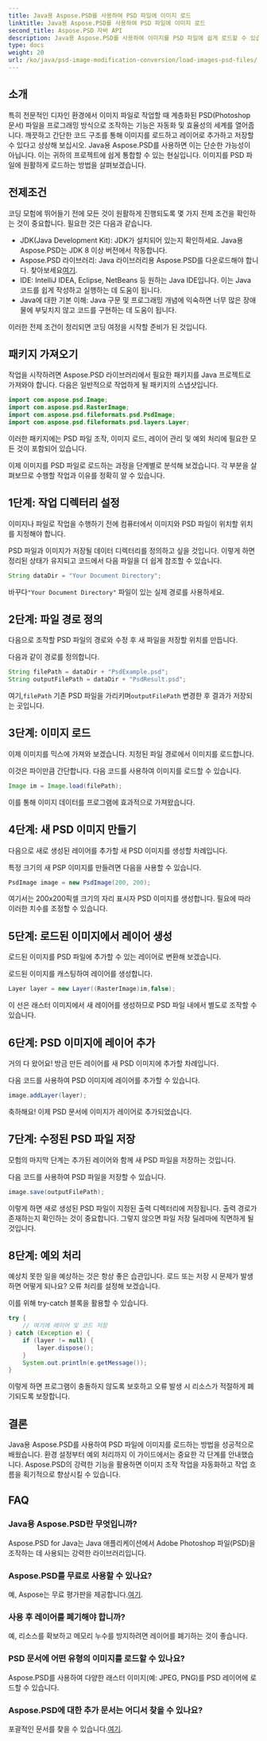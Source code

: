```yaml
---
title: Java용 Aspose.PSD를 사용하여 PSD 파일에 이미지 로드
linktitle: Java용 Aspose.PSD를 사용하여 PSD 파일에 이미지 로드
second_title: Aspose.PSD 자바 API
description: Java용 Aspose.PSD를 사용하여 이미지를 PSD 파일에 쉽게 로드할 수 있습니다. 이미지 조작 작업을 효과적으로 자동화하려면 이 단계별 가이드를 따르세요.
type: docs
weight: 20
url: /ko/java/psd-image-modification-conversion/load-images-psd-files/
---
```

## 소개

특히 전문적인 디자인 환경에서 이미지 파일로 작업할 때 계층화된 PSD(Photoshop 문서) 파일을 프로그래밍 방식으로 조작하는 기능은 자동화 및 효율성의 세계를 열어줍니다. 깨끗하고 간단한 코드 구조를 통해 이미지를 로드하고 레이어로 추가하고 저장할 수 있다고 상상해 보십시오. Java용 Aspose.PSD를 사용하면 이는 단순한 가능성이 아닙니다. 이는 귀하의 프로젝트에 쉽게 통합할 수 있는 현실입니다. 이미지를 PSD 파일에 원활하게 로드하는 방법을 살펴보겠습니다.

## 전제조건

코딩 모험에 뛰어들기 전에 모든 것이 원활하게 진행되도록 몇 가지 전제 조건을 확인하는 것이 중요합니다. 필요한 것은 다음과 같습니다.

- JDK(Java Development Kit): JDK가 설치되어 있는지 확인하세요. Java용 Aspose.PSD는 JDK 8 이상 버전에서 작동합니다.
-  Aspose.PSD 라이브러리: Java 라이브러리용 Aspose.PSD를 다운로드해야 합니다. 찾아보세요[여기](https://releases.aspose.com/psd/java/).
- IDE: IntelliJ IDEA, Eclipse, NetBeans 등 원하는 Java IDE입니다. 이는 Java 코드를 쉽게 작성하고 실행하는 데 도움이 됩니다.
- Java에 대한 기본 이해: Java 구문 및 프로그래밍 개념에 익숙하면 너무 많은 장애물에 부딪치지 않고 코드를 구현하는 데 도움이 됩니다.

이러한 전제 조건이 정리되면 코딩 여정을 시작할 준비가 된 것입니다.

## 패키지 가져오기

작업을 시작하려면 Aspose.PSD 라이브러리에서 필요한 패키지를 Java 프로젝트로 가져와야 합니다. 다음은 일반적으로 작업하게 될 패키지의 스냅샷입니다.

```java
import com.aspose.psd.Image;
import com.aspose.psd.RasterImage;
import com.aspose.psd.fileformats.psd.PsdImage;
import com.aspose.psd.fileformats.psd.layers.Layer;
```

이러한 패키지에는 PSD 파일 조작, 이미지 로드, 레이어 관리 및 예외 처리에 필요한 모든 것이 포함되어 있습니다.

이제 이미지를 PSD 파일로 로드하는 과정을 단계별로 분석해 보겠습니다. 각 부분을 살펴보므로 수행할 작업과 이유를 정확히 알 수 있습니다.

## 1단계: 작업 디렉터리 설정

이미지나 파일로 작업을 수행하기 전에 컴퓨터에서 이미지와 PSD 파일이 위치할 위치를 지정해야 합니다.

PSD 파일과 이미지가 저장될 데이터 디렉터리를 정의하고 싶을 것입니다. 이렇게 하면 정리된 상태가 유지되고 코드에서 다음 파일을 더 쉽게 참조할 수 있습니다.

```java
String dataDir = "Your Document Directory";
```

 바꾸다`"Your Document Directory"` 파일이 있는 실제 경로를 사용하세요. 

## 2단계: 파일 경로 정의

다음으로 조작할 PSD 파일의 경로와 수정 후 새 파일을 저장할 위치를 만듭니다.

다음과 같이 경로를 정의합니다.

```java
String filePath = dataDir + "PsdExample.psd";
String outputFilePath = dataDir + "PsdResult.psd";
```

 여기,`filePath` 기존 PSD 파일을 가리키며`outputFilePath` 변경한 후 결과가 저장되는 곳입니다.

## 3단계: 이미지 로드

이제 이미지를 믹스에 가져와 보겠습니다. 지정된 파일 경로에서 이미지를 로드합니다.

이것은 파이만큼 간단합니다. 다음 코드를 사용하여 이미지를 로드할 수 있습니다.

```java
Image im = Image.load(filePath);
```

이를 통해 이미지 데이터를 프로그램에 효과적으로 가져왔습니다. 

## 4단계: 새 PSD 이미지 만들기

다음으로 새로 생성된 레이어를 추가할 새 PSD 이미지를 생성할 차례입니다.

특정 크기의 새 PSP 이미지를 만들려면 다음을 사용할 수 있습니다.

```java
PsdImage image = new PsdImage(200, 200);
```

여기서는 200x200픽셀 크기의 자리 표시자 PSD 이미지를 생성합니다. 필요에 따라 이러한 치수를 조정할 수 있습니다.

## 5단계: 로드된 이미지에서 레이어 생성

로드된 이미지를 PSD 파일에 추가할 수 있는 레이어로 변환해 보겠습니다.

로드된 이미지를 캐스팅하여 레이어를 생성합니다.

```java
Layer layer = new Layer((RasterImage)im,false);
```

이 선은 래스터 이미지에서 새 레이어를 생성하므로 PSD 파일 내에서 별도로 조작할 수 있습니다.

## 6단계: PSD 이미지에 레이어 추가

거의 다 왔어요! 방금 만든 레이어를 새 PSD 이미지에 추가할 차례입니다.

다음 코드를 사용하여 PSD 이미지에 레이어를 추가할 수 있습니다.

```java
image.addLayer(layer);
```

축하해요! 이제 PSD 문서에 이미지가 레이어로 추가되었습니다.

## 7단계: 수정된 PSD 파일 저장

모험의 마지막 단계는 추가된 레이어와 함께 새 PSD 파일을 저장하는 것입니다.

다음 코드를 사용하여 PSD 파일을 저장할 수 있습니다.

```java
image.save(outputFilePath);
```

이렇게 하면 새로 생성된 PSD 파일이 지정된 출력 디렉터리에 저장됩니다. 출력 경로가 존재하는지 확인하는 것이 중요합니다. 그렇지 않으면 파일 저장 딜레마에 직면하게 될 것입니다.

## 8단계: 예외 처리

예상치 못한 일을 예상하는 것은 항상 좋은 습관입니다. 로드 또는 저장 시 문제가 발생하면 어떻게 되나요? 오류 처리를 설정해 보겠습니다.

이를 위해 try-catch 블록을 활용할 수 있습니다.

```java
try {
    // 여기에 레이어 및 코드 저장
} catch (Exception e) {
    if (layer != null) {
        layer.dispose();
    }
    System.out.println(e.getMessage());
}
```

이렇게 하면 프로그램이 충돌하지 않도록 보호하고 오류 발생 시 리소스가 적절하게 폐기되도록 보장합니다.

## 결론

Java용 Aspose.PSD를 사용하여 PSD 파일에 이미지를 로드하는 방법을 성공적으로 배웠습니다. 환경 설정부터 예외 처리까지 이 가이드에서는 중요한 각 단계를 안내했습니다. Aspose.PSD의 강력한 기능을 활용하면 이미지 조작 작업을 자동화하고 작업 흐름을 획기적으로 향상시킬 수 있습니다.


## FAQ

### Java용 Aspose.PSD란 무엇입니까?

Aspose.PSD for Java는 Java 애플리케이션에서 Adobe Photoshop 파일(PSD)을 조작하는 데 사용되는 강력한 라이브러리입니다.

### Aspose.PSD를 무료로 사용할 수 있나요?

 예, Aspose는 무료 평가판을 제공합니다.[여기](https://releases.aspose.com/).

### 사용 후 레이어를 폐기해야 합니까?

예, 리소스를 확보하고 메모리 누수를 방지하려면 레이어를 폐기하는 것이 좋습니다.

### PSD 문서에 어떤 유형의 이미지를 로드할 수 있나요?

Aspose.PSD를 사용하여 다양한 래스터 이미지(예: JPEG, PNG)를 PSD 레이어에 로드할 수 있습니다.

### Aspose.PSD에 대한 추가 문서는 어디서 찾을 수 있나요?

 포괄적인 문서를 찾을 수 있습니다.[여기](https://reference.aspose.com/psd/java/).